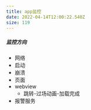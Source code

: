 ```yaml
---
title: app监控
date: 2022-04-14T12:00:22.540Z
size: 119
---
```

##### 监控方向

- 网络
- 启动
- 崩溃
- 页面
- webview
  - 跳转-过场动画-加载完成
- 报警服务

